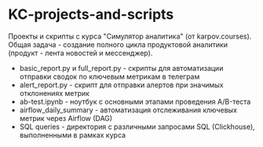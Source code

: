# KC-projects-and-scripts
Проекты и скрипты с курса "Симулятор аналитика" (от karpov.courses).
Общая задача - создание полного цикла продуктовой аналитики (продукт - лента новостей и мессенджер).

- basic_report.py и full_report.py - скрипты для автоматизации отправки сводок по ключевым метрикам в телеграм
- alert_report.py - скрипт для отправки алертов при значимых отклонениях метрик
- ab-test.ipynb - ноутбук с основными этапами проведения A/B-теста
- airflow_daily_summary - автоматизация отслеживания ключевых метрик через Airflow (DAG)
- SQL queries - директория с различными запросами SQL (Clickhouse), выполненными в рамках курса
